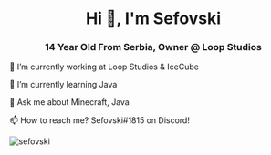 <h1 align="center">Hi 👋, I'm Sefovski</h1>
<h3 align="center">14 Year Old From Serbia, Owner @ Loop Studios</h3>


🔭 I’m currently working at Loop Studios & IceCube

🌱 I’m currently learning Java

💬 Ask me about Minecraft, Java

📫 How to reach me? Sefovski#1815 on Discord!

<p align="left"> <img src="https://komarev.com/ghpvc/?username=sefovski&label=Profile%20views&color=0e75b6&style=flat" alt="sefovski" /> </p>
